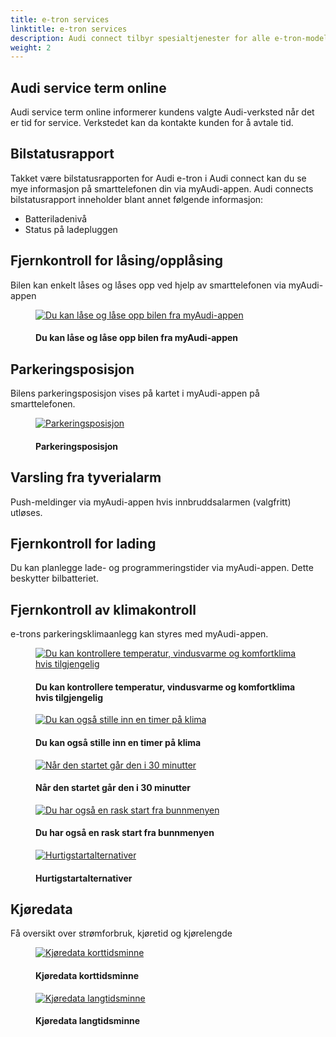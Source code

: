 ```yaml
---
title: e-tron services
linktitle: e-tron services
description: Audi connect tilbyr spesialtjenester for alle e-tron-modeller, som for eksempel hjelper deg med å administrere kjøretøystatusen på et øyeblikk, inkludert ladestatus og kjøretøyets kjøredata.
weight: 2
---
```

<!-- markdownlint-disable MD033 -->
## Audi service term online

Audi service term online informerer kundens valgte Audi-verksted når det er tid for service. Verkstedet kan da kontakte kunden for å avtale tid.

## Bilstatusrapport

Takket være bilstatusrapporten for Audi e-tron i Audi connect kan du se mye informasjon på smarttelefonen din via myAudi-appen. Audi connects bilstatusrapport inneholder blant annet følgende informasjon:

- Batteriladenivå
- Status på ladepluggen

## Fjernkontroll for låsing/opplåsing

Bilen kan enkelt låses og låses opp ved hjelp av smarttelefonen via myAudi-appen

<figure>
    <a href="https://media.electrichasgoneaudi.net/multimedia/technology/audiconnect/etronservices/locking.jpg">
        <img src="https://media.electrichasgoneaudi.net/multimedia/technology/audiconnect/etronservices/lockings.jpg"
        class="img-fluid" alt="Du kan låse og låse opp bilen fra myAudi-appen" title="Du kan låse og låse opp bilen fra myAudi-appen">
    </a>
    <figcaption><h4>Du kan låse og låse opp bilen fra myAudi-appen</h4></figcaption>
</figure>

## Parkeringsposisjon

Bilens parkeringsposisjon vises på kartet i myAudi-appen på smarttelefonen.

<figure>
    <a href="https://media.electrichasgoneaudi.net/multimedia/technology/audiconnect/etronservices/parkingposition.jpg">
        <img src="https://media.electrichasgoneaudi.net/multimedia/technology/audiconnect/etronservices/parkingpositions.jpg"
        class="img-fluid" alt="Parkeringsposisjon" title="Parkeringsposisjon">
    </a>
    <figcaption><h4>Parkeringsposisjon</h4></figcaption>
</figure>

## Varsling fra tyverialarm

Push-meldinger via myAudi-appen hvis innbruddsalarmen (valgfritt) utløses.

## Fjernkontroll for lading

Du kan planlegge lade- og programmeringstider via myAudi-appen. Dette beskytter bilbatteriet.

## Fjernkontroll av klimakontroll

e-trons parkeringsklimaanlegg kan styres med myAudi-appen.

<figure>
    <a href="https://media.electrichasgoneaudi.net/multimedia/technology/audiconnect/etronservices/climatecontrol1.jpg">
        <img src="https://media.electrichasgoneaudi.net/multimedia/technology/audiconnect/etronservices/climatecontrol1s.jpg"
        class="img-fluid" alt="Du kan kontrollere temperatur, vindusvarme og komfortklima hvis tilgjengelig" title="Du kan kontrollere temperatur, vindusvarme og komfortklima hvis tilgjengelig">
    </a>
    <figcaption><h4>Du kan kontrollere temperatur, vindusvarme og komfortklima hvis tilgjengelig</h4></figcaption>
</figure>

<figure>
    <a href="https://media.electrichasgoneaudi.net/multimedia/technology/audiconnect/etronservices/climatecontrol2.jpg">
        <img src="https://media.electrichasgoneaudi.net/multimedia/technology/audiconnect/etronservices/climatecontrol2s.jpg"
        class="img-fluid" alt="Du kan også stille inn en timer på klima" title="Du kan også stille inn en timer på klima">
    </a>
    <figcaption><h4>Du kan også stille inn en timer på klima</h4></figcaption>
</figure>

<figure>
    <a href="https://media.electrichasgoneaudi.net/multimedia/technology/audiconnect/etronservices/climatecontrol3.jpg">
        <img src="https://media.electrichasgoneaudi.net/multimedia/technology/audiconnect/etronservices/climatecontrol3s.jpg"
        class="img-fluid" alt="Når den startet går den i 30 minutter" title="Når den startet går den i 30 minutter">
    </a>
    <figcaption><h4>Når den startet går den i 30 minutter</h4></figcaption>
</figure>

<figure>
    <a href="https://media.electrichasgoneaudi.net/multimedia/technology/audiconnect/etronservices/climatecontrol4.jpg">
        <img src="https://media.electrichasgoneaudi.net/multimedia/technology/audiconnect/etronservices/climatecontrol4s.jpg"
        class="img-fluid" alt="Du har også en rask start fra bunnmenyen" title="Du har også en rask start fra bunnmenyen">
    </a>
    <figcaption><h4>Du har også en rask start fra bunnmenyen</h4></figcaption>
</figure>

<figure>
    <a href="https://media.electrichasgoneaudi.net/multimedia/technology/audiconnect/etronservices/climatecontrol5.jpg">
        <img src="https://media.electrichasgoneaudi.net/multimedia/technology/audiconnect/etronservices/climatecontrol5s.jpg"
        class="img-fluid" alt="Hurtigstartalternativer" title="Hurtigstartalternativer">
    </a>
    <figcaption><h4>Hurtigstartalternativer</h4></figcaption>
</figure>

## Kjøredata

Få oversikt over strømforbruk, kjøretid og kjørelengde

<figure>
    <a href="https://media.electrichasgoneaudi.net/multimedia/technology/audiconnect/etronservices/drivingdata.jpg">
        <img src="https://media.electrichasgoneaudi.net/multimedia/technology/audiconnect/etronservices/drivingdatas.jpg"
        class="img-fluid" alt="Kjøredata korttidsminne" title="Kjøredata korttidsminne">
    </a>
    <figcaption><h4>Kjøredata korttidsminne</h4></figcaption>
</figure>

<figure>
    <a href="https://media.electrichasgoneaudi.net/multimedia/technology/audiconnect/etronservices/drivingdata2.jpg">
        <img src="https://media.electrichasgoneaudi.net/multimedia/technology/audiconnect/etronservices/drivingdata2s.jpg"
        class="img-fluid" alt="Kjøredata langtidsminne" title="Kjøredata langtidsminne">
    </a>
    <figcaption><h4>Kjøredata langtidsminne</h4></figcaption>
</figure>

